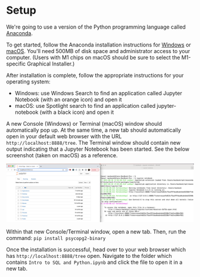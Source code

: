 # Setup

We're going to use a version of the Python programming language called [Anaconda](https://www.anaconda.com/products/distribution#Downloads). 

To get started, follow the Anaconda installation instructions for [Windows](https://docs.anaconda.com/anaconda/install/windows/) or [macOS](https://docs.anaconda.com/anaconda/install/mac-os/). You'll need 500MB of disk space and administrator access to your computer. (Users with M1 chips on macOS should be sure to select the M1-specific Graphical Installer.)

After installation is complete, follow the appropriate instructions for your operating system:
- Windows: use Windows Search to find an application called Jupyter Notebook (with an orange icon) and open it 
- macOS: use Spotlight search to find an application called jupyter-notebook (with a black icon) and open it

A new Console (Windows) or Terminal (macOS) window should automatically pop up. At the same time, a new tab should automatically open in your default web browser with the URL `http://localhost:8888/tree`. The Terminal window should contain new output indicating that a Jupyter Notebook has been started. See the below screenshot (taken on macOS) as a reference.

![Jupyter Notebook](screenshots/jupyter-start.png)

Within that new Console/Terminal window, open a new tab. Then, run the command: `pip install psycopg2-binary`

Once the installation is successful, head over to your web browser which has `http://localhost:8888/tree` open. Navigate to the folder which contains `Intro to SQL and Python.ipynb` and click the file to open it in a new tab. 
